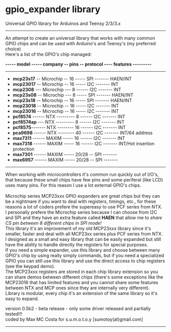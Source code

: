 gpio_expander library
=====================

 Universal GPIO library for Arduinos and Teensy 2/3/3.x
 
--------------------------------------------------------------------------------------

An attempt to create an universal library that works with many common GPIO chips and can be used with Arduino's and Teensy's (my preferred choice)<br>
Here's a list of the GPIO's chip managed:<br>

<b>----- model ----- company -- pins -- protocol ---- features ---------</b>

--------------------------------------------------------------------------------------

- <b>mcp23s17</b> -- Microchip -- 16 ----- SPI ------- HAEN/INT
- <b>mcp23017</b> -- Microchip -- 16 ----- I2C ------- INT
- <b>mcp2308</b>  ---  Microchip --- 8 ------ I2C ------- INT
- <b>mcp23s08</b> --	Microchip --- 8  ----- SPI ------- HAEN/INT
- <b>mcp23s18</b> -- Microchip -- 16 ----- SPI ------- HAEN/INT
- <b>mcp23018</b> -- Microchip -- 16 ----- I2C ------- INT
- <b>mcp23016</b> --  Microchip -- 16 ----- I2C ------- INT
- <b>pcf8574</b> ------ NTX --------- 8  ------ I2C ------- INT
- <b>pcf8574ap</b> --- NTX --------- 8  ------ I2C ------- INT
- <b>pcf8575</b>------- NTX -------- 16  ------ I2C ------- INT
- <b>pca9698</b> ------ NTX -------- 40  ------ I2C ------- INT/64 address
- <b>max7311</b> ------ MAXIM ----- 16  ------ I2C ------- INT
- <b>max7318</b> ------ MAXIM ----- 16  ------ I2C ------- INT/Hot insertion protection
- <b>max7301</b> ------ MAXIM ----- 20/28 -- SPI ------- 
- <b>max6957</b> ------ MAXIM ----- 20/28 -- SPI ------- 

--------------------------------------------------------------------------------------
When working with microcontrollers it's common run quickly out of I/O's, that because these small chips have few
pins and some periferal (like LCD) uses many pins. For this reason I use a lot external GPIO's chips.<br><br>
Microchip series MCP23xxx GPIO expanders are great chips but they can be a nightmare if you want to deal with registers, timings, etc., for these reasons a lot of coders prefere the supereasy to use PCF series from NTX.<br> 
I personally prefere the Microchip series because I can choose from I2C and SPI and they have an extra feature called <b>HAEN</b> that allow me to <i>share CS pin between 8 different chips in SPI mode!</i><br>
This library it's an improvement of my old MCP23xxx library since it's smaller, faster and deal with all MCP23xx series plus PCF series from NTX.<br>
I designed as a small and easy library that can be easily expanded but still have the ability to handle directly the registers for special purposes.<br>
If you need a simple expander, use this library and choose between many GPIO's chip by using really simply commands, but if you need a specialized GPIO you can still use this library and use the direct access to chip registers (see the keypad demo).<br>
The MCP23xxx registers are stored in each chip library extension so you can share demos between different chips (there's some exceptions like the MCP23016 that has limited features and you cannot share some features between NTX and MCP ones since they are internally very different).<br>
Library is modular, every chip it's an extension of the same library so it's easy to expand.<br>

version 0.5b2 - beta release - only some driver released and partially tested!!!<br>
coded by Max MC Costa for s.u.m.o.t.o.y [sumotoy(at)gmail.com]

--------------------------------------------------------------------------------------
